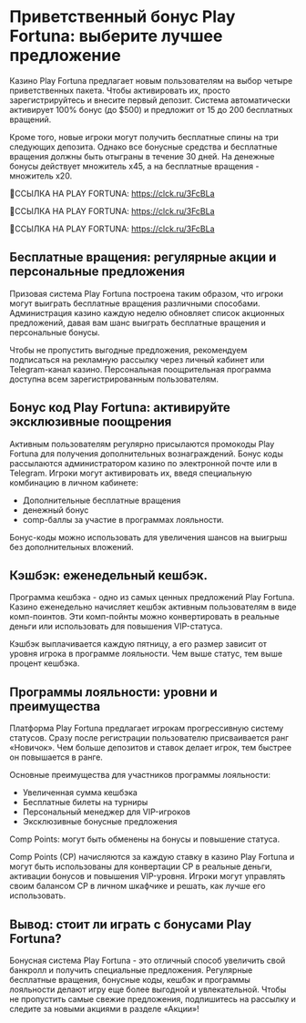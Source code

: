# Приветственный бонус Play Fortuna: выберите лучшее предложение

Казино Play Fortuna предлагает новым пользователям на выбор четыре приветственных пакета. Чтобы активировать их, просто зарегистрируйтесь и внесите первый депозит. Система автоматически активирует 100% бонус (до $500) и предложит от 15 до 200 бесплатных вращений.

Кроме того, новые игроки могут получить бесплатные спины на три следующих депозита. Однако все бонусные средства и бесплатные вращения должны быть отыграны в течение 30 дней. На денежные бонусы действует множитель x45, а на бесплатные вращения - множитель x20.

🔗ССЫЛКА НА PLAY FORTUNA: https://clck.ru/3FcBLa

🔗ССЫЛКА НА PLAY FORTUNA: https://clck.ru/3FcBLa

🔗ССЫЛКА НА PLAY FORTUNA: https://clck.ru/3FcBLa

## Бесплатные вращения: регулярные акции и персональные предложения

Призовая система Play Fortuna построена таким образом, что игроки могут выиграть бесплатные вращения различными способами. Администрация казино каждую неделю обновляет список акционных предложений, давая вам шанс выиграть бесплатные вращения и персональные бонусы.

Чтобы не пропустить выгодные предложения, рекомендуем подписаться на рекламную рассылку через личный кабинет или Telegram-канал казино. Персональная поощрительная программа доступна всем зарегистрированным пользователям.

## Бонус код Play Fortuna: активируйте эксклюзивные поощрения

Активным пользователям регулярно присылаются промокоды Play Fortuna для получения дополнительных вознаграждений. Бонус коды рассылаются администратором казино по электронной почте или в Telegram. Игроки могут активировать их, введя специальную комбинацию в личном кабинете:

- Дополнительные бесплатные вращения
- денежный бонус
- comp-баллы за участие в программах лояльности.

Бонус-коды можно использовать для увеличения шансов на выигрыш без дополнительных вложений.

## Кэшбэк: еженедельный кешбэк.

Программа кешбэка - одно из самых ценных предложений Play Fortuna. Казино еженедельно начисляет кешбэк активным пользователям в виде комп-поинтов. Эти комп-пойнты можно конвертировать в реальные деньги или использовать для повышения VIP-статуса.

Кэшбэк выплачивается каждую пятницу, а его размер зависит от уровня игрока в программе лояльности. Чем выше статус, тем выше процент кешбэка.

## Программы лояльности: уровни и преимущества

Платформа Play Fortuna предлагает игрокам прогрессивную систему статусов. Сразу после регистрации пользователю присваивается ранг «Новичок». Чем больше депозитов и ставок делает игрок, тем быстрее он повышается в ранге.

Основные преимущества для участников программы лояльности:

- Увеличенная сумма кешбэка
- Бесплатные билеты на турниры
- Персональный менеджер для VIP-игроков
- Эксклюзивные бонусные предложения

Comp Points: могут быть обменены на бонусы и повышение статуса.

Comp Points (CP) начисляются за каждую ставку в казино Play Fortuna и могут быть использованы для конвертации CP в реальные деньги, активации бонусов и повышения VIP-уровня. Игроки могут управлять своим балансом CP в личном шкафчике и решать, как лучше его использовать.

## Вывод: стоит ли играть с бонусами Play Fortuna?

Бонусная система Play Fortuna - это отличный способ увеличить свой банкролл и получить специальные предложения. Регулярные бесплатные вращения, бонусные коды, кешбэк и программы лояльности делают игру еще более выгодной и увлекательной. Чтобы не пропустить самые свежие предложения, подпишитесь на рассылку и следите за новыми акциями в разделе «Акции»!
